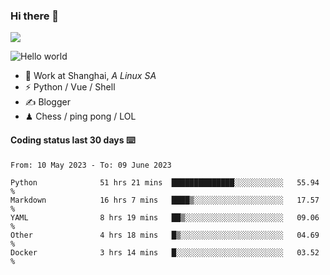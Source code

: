 ### Hi there 👋
![](https://komarev.com/ghpvc/?username=Xuhandsome)


<img src="https://github-readme-stats.vercel.app/api?username=XuHandsome&show_icons=true&theme=merko" alt="Hello world">

<br/>

- 🍻  Work at Shanghai, _A Linux SA_
- ⚡  Python / Vue / Shell
- ✍️  Blogger
- ♟  Chess / ping pong / LOL

#### Coding status last 30 days ⌨️

<!--START_SECTION:waka-->

```text
From: 10 May 2023 - To: 09 June 2023

Python              51 hrs 21 mins  ██████████████░░░░░░░░░░░   55.94 %
Markdown            16 hrs 7 mins   ████▒░░░░░░░░░░░░░░░░░░░░   17.57 %
YAML                8 hrs 19 mins   ██▒░░░░░░░░░░░░░░░░░░░░░░   09.06 %
Other               4 hrs 18 mins   █▒░░░░░░░░░░░░░░░░░░░░░░░   04.69 %
Docker              3 hrs 14 mins   █░░░░░░░░░░░░░░░░░░░░░░░░   03.52 %
```

<!--END_SECTION:waka-->
